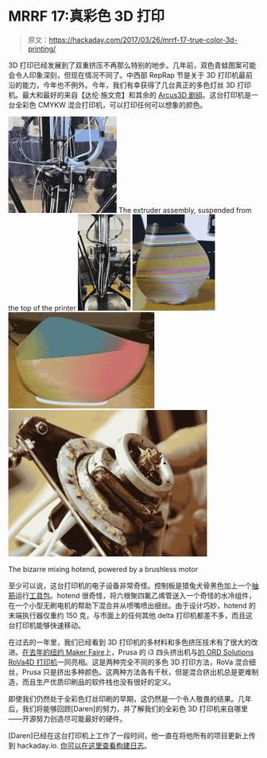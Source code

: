 # MRRF 17:真彩色 3D 打印

> 原文：<https://hackaday.com/2017/03/26/mrrf-17-true-color-3d-printing/>

3D 打印已经发展到了双重挤压不再那么特别的地步。几年前，双色青蛙图案可能会令人印象深刻，但现在情况不同了。中西部 RepRap 节是关于 3D 打印机最前沿的能力，今年也不例外。今年，我们有幸获得了几台真正的多色灯丝 3D 打印机。最大和最好的来自【达伦·施文克】和其余的 [Arcus3D 剧组](http://arcus3d.com/)。这台打印机是一台全彩色 CMYKW 混合打印机，可以打印任何可以想象的颜色。

 [![The extruder assembly, suspended from the top of the printer](img/62dcf5bdafc3c73ee6739348ece7d53f.png "Extruders")](https://i0.wp.com/hackaday.com/wp-content/uploads/2017/03/extruders.jpg?ssl=1) The extruder assembly, suspended from the top of the printer [![fullPrinter](img/10555bac90b942531d37521e09f0070f.png "fullPrinter")](https://i0.wp.com/hackaday.com/wp-content/uploads/2017/03/fullprinter.jpg?ssl=1)  [![ColorNonMixing](img/ddec7eeb646ad7260ab3aa6088b7df95.png "ColorNonMixing")](https://i0.wp.com/hackaday.com/wp-content/uploads/2017/03/colornonmixing.jpg?ssl=1)  [![ColorMixing](img/9d69877d565254637fc4791d3f9056cf.png "ColorMixing")](https://i0.wp.com/hackaday.com/wp-content/uploads/2017/03/colormixing.jpg?ssl=1) [![](img/cc865936910cd7d1b53260a67cd36087.png)](https://hackaday.com/wp-content/uploads/2017/03/mixinghotend.jpg)

The bizarre mixing hotend, powered by a brushless motor

至少可以说，这台打印机的电子设备非常奇怪。控制板是猎兔犬骨黑色加上一个[抽筋](http://reprap.org/wiki/CRAMPS)运行[工具包](http://www.machinekit.io/)。hotend 很奇怪，将六根聚四氟乙烯管送入一个奇怪的水冷组件，在一个小型无刷电机的帮助下混合并从喷嘴喷出细丝。由于设计巧妙，hotend 的末端执行器仅重约 150 克，与市面上的任何其他 delta 打印机都差不多，而且这台打印机能够快速移动。

在过去的一年里，我们已经看到 3D 打印机的多材料和多色挤压技术有了很大的改进。[在去年的纽约 Maker Faire](http://hackaday.com/2016/10/03/maker-faire-multicolor-and-multi-material-3d-printing/)上，Prusa 的 i3 四头挤出机与[的 ORD Solutions RoVa4D 打印机](http://www.ordsolutions.com/rova4d-full-color-blender-3d-printer-pre-order/)一同亮相。这是两种完全不同的多色 3D 打印方法，RoVa 混合细丝，Prusa 只是挤出多种颜色。这两种方法各有千秋，但是混合挤出机总是更难制造，而且生产优质印刷品的软件栈也没有很好的定义。

即使我们仍然处于全彩色灯丝印刷的早期，这仍然是一个令人敬畏的结果。几年后，我们将能够回顾[Daren]的努力，并了解我们的全彩色 3D 打印机来自哪里——开源努力创造尽可能最好的硬件。

[Daren]已经在这台打印机上工作了一段时间，他一直在将他所有的项目更新上传到 hackaday.io. [你可以在这里查看构建日志](https://hackaday.io/project/20763-arcus-3d-m2-mixed-material-filament-printer)。